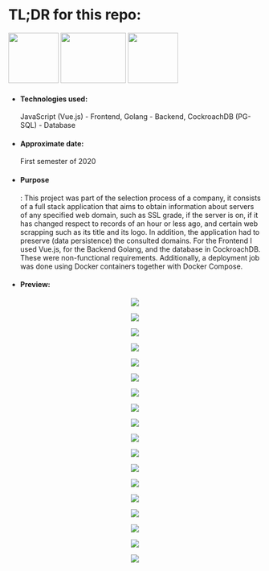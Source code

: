 <h1>TL;DR for this repo:</h1>
<div class="flex-container">
  <img src="https://i.imgur.com/oUH9hNy.png" height="100" width="100">
  <img src="https://cdn.freebiesupply.com/logos/thumbs/2x/gopher-logo.png" height="100" width="130">
  <img src="https://secure.meetupstatic.com/photos/event/3/8/1/d/600_488594365.jpeg" height="100" width="100">
</div>
<ul>
  <li><h4>Technologies used:</h4>JavaScript (Vue.js) - Frontend, Golang - Backend, CockroachDB (PG-SQL) - Database</li>
  <li><h4>Approximate date:</h4>First semester of 2020</li>
  <li><h4>Purpose</h4>: This project was part of the selection process of a company, it consists of a full stack application that aims to obtain information about servers of any specified web domain, such as SSL grade, if the server is on, if it has changed respect to records of an hour or less ago, and certain web scrapping such as its title and its logo. In addition, the application had to preserve (data persistence) the consulted domains. For the Frontend I used Vue.js, for the Backend Golang, and the database in CockroachDB. These were non-functional requirements. Additionally, a deployment job was done using Docker containers together with Docker Compose.</li>
  <li><h4>Preview:</h4></li>
</ul>
<p align="center">
    <img src="https://i.ibb.co/9pRv0Bc/Captura-de-pantalla-de-2020-06-25-11-43-31.png">
</p>
<p align="center">
    <img src="https://i.ibb.co/PYd65qv/Captura-de-pantalla-de-2020-08-19-10-52-56.png">
</p>
<p align="center">
    <img src="https://i.ibb.co/JCVDdD4/Captura-de-pantalla-de-2020-08-19-10-58-01.png">
</p>
<p align="center">
    <img src="https://i.ibb.co/y6P4szR/Captura-de-pantalla-de-2020-08-19-11-02-20.png">
</p>
<p align="center">
    <img src="https://i.ibb.co/hXf7DXT/Captura-de-pantalla-de-2020-08-19-11-06-48.png">
</p>
<p align="center">
    <img src="https://i.ibb.co/S5yLZGS/Captura-de-pantalla-de-2020-08-19-11-08-45.png">
</p>
<p align="center">
    <img src="https://i.ibb.co/q74BcPJ/Captura-de-pantalla-de-2020-08-19-11-11-49.png">
</p>
<p align="center">
    <img src="https://i.imgur.com/AprLRyi.png">
</p>
<p align="center">
    <img src="https://i.ibb.co/Cm02wQy/Captura-de-pantalla-de-2020-08-19-11-14-16.png">
</p>
<p align="center">
    <img src="https://i.ibb.co/4SX5S7y/Captura-de-pantalla-de-2020-08-19-11-32-27.png">
</p>
<p align="center">
    <img src="https://i.ibb.co/JsdkQ31/Captura-de-pantalla-de-2020-08-19-11-34-59.png">
</p>
<p align="center">
    <img src="https://i.ibb.co/93HgWJ1/Captura-de-pantalla-de-2020-08-19-11-41-07.png">
</p>
<p align="center">
    <img src="https://i.ibb.co/MpVNK6B/Captura-de-pantalla-de-2020-08-19-11-43-18.png">
</p>
<p align="center">
    <img src="https://i.ibb.co/FXWmVhn/Captura-de-pantalla-de-2020-08-19-11-45-13.png">
</p>
<p align="center">
    <img src="https://i.ibb.co/Wn3M82H/Captura-de-pantalla-de-2020-08-19-11-46-41.png">
</p>
<p align="center">
    <img src="https://i.ibb.co/rmh51zw/Captura-de-pantalla-de-2020-08-19-11-54-56.png">
</p>
<p align="center">
    <img src="https://i.ibb.co/mG2Pr4R/Captura-de-pantalla-de-2020-08-19-11-50-07.png">
</p>
<p align="center">
    <img src="https://i.ibb.co/C7XCxzk/Captura-de-pantalla-de-2020-08-19-11-52-22.png">
</p>
